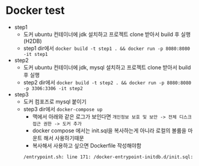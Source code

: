 # Docker test

- step1
    - 도커 ubuntu 컨테이너에 jdk 설치하고 프로젝트 clone 받아서 build 후 실행(H2DB)
    - step1 dir에서 `docker build -t step1 . && docker run -p 8080:8080 -it step1`
- step2
    - 도커 ubuntu 컨테이너에 jdk, mysql 설치하고 프로젝트 clone 받아서 build 후 실행
    - step2 dir에서 `docker build -t step2 . && docker run -p 8080:8080 -p 3306:3306 -it step2`
- step3
    - 도커 컴포즈로 mysql 붙이기
    - step3 dir에서 `docker-compose up`
        - 맥에서 아래와 같은 로그가 보인다면 `개인정보 보호 및 보안 -> 전체 디스크 접근 권한 -> 도커 추가`
        - docker compose 에서는 init.sql을 복사하는게 아니라 로컬의 볼륨을 마운트 해서 사용하기때문
        - 복사해서 사용하고 싶으면 Dockerfile 작성해야함
        ```sh
        /entrypoint.sh: line 171: /docker-entrypoint-initdb.d/init.sql: Operation not permitted
        ```

